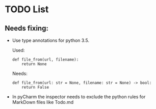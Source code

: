 # TODO List

## Needs fixing:
- Use type annotations for python 3.5.

    Used:
    ```
    def file_from(url, filename):
        return None
    ```
    Needs:
    ```
    def file_from(url: str = None, filename: str = None) -> bool:
        return False
    ```
- In pyCharm the inspector needs to exclude the python rules for MarkDown files like Todo.md

